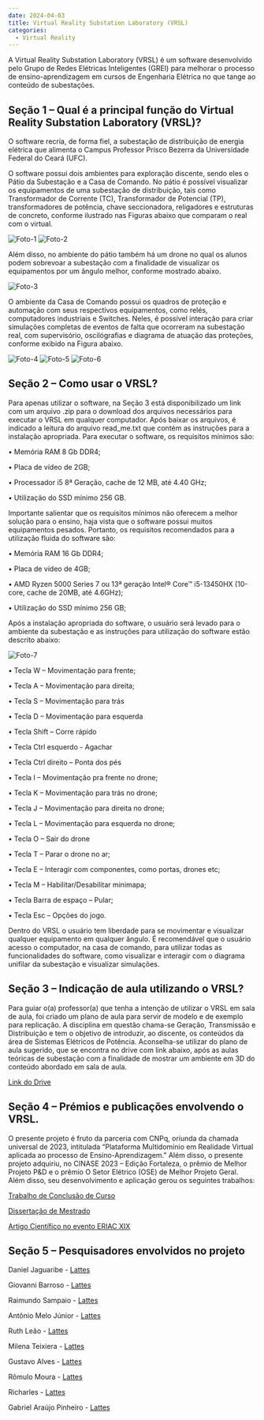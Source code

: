```yaml
---
date: 2024-04-03
title: Virtual Reality Substation Laboratory (VRSL) 
categories:
  - Virtual Reality
---
```


A Virtual Reality Substation Laboratory (VRSL) é um software desenvolvido pelo Grupo de Redes Elétricas Inteligentes (GREI) para melhorar o processo de ensino-aprendizagem em cursos de Engenharia Elétrica no que tange ao conteúdo de subestações. 

## Seção 1 – Qual é  a principal função do Virtual Reality Substation Laboratory (VRSL)?

O software recria, de forma fiel, a subestação de distribuição de energia elétrica que alimenta o Campus Professor Prisco Bezerra da Universidade Federal do Ceará (UFC).

O software possui dois ambientes para exploração discente, sendo eles o Pátio da Subestação e a Casa de Comando. No pátio é possível visualizar os equipamentos de uma subestação de distribuição, tais como Transformador de Corrente (TC), Transformador de Potencial (TP), transformadores de potência, chave seccionadora, religadores e estruturas de concreto, conforme ilustrado nas Figuras abaixo que comparam o real com o virtual.

![Foto-1](/images/foto-1.png)
![Foto-2](/images/foto-2.png)

Além disso, no ambiente do pátio também há um drone no qual os alunos podem sobrevoar a subestação com a finalidade de visualizar os equipamentos por um ângulo melhor, conforme mostrado abaixo.

![Foto-3](/images/foto-3.png)

O ambiente da Casa de Comando possui os quadros de proteção e automação com seus respectivos equipamentos, como relés, computadores industriais e Switches. Neles, é possível interação para criar simulações completas de eventos de falta que ocorreram na subestação real, com supervisório, oscilógrafias e diagrama de atuação das proteções, conforme exibido na Figura abaixo.

![Foto-4](/images/foto-4.png)
![Foto-5](/images/foto-5.jpg)
![Foto-6](/images/foto-6.png)

## Seção 2 – Como usar o VRSL?

Para apenas utilizar o software, na Seção 3 está disponibilizado um link com um arquivo .zip para o download dos arquivos necessários para executar o VRSL em qualquer computador. Após baixar os arquivos, é indicado a leitura do arquivo read_me.txt que contém as instruções para a instalação apropriada. Para executar o software, os requisitos mínimos são:

•	Memória RAM 8 Gb DDR4;

•	Placa de vídeo de 2GB;

•	Processador i5 8ª Geração, cache de 12 MB, até 4.40 GHz;

•	Utilização do SSD mínimo 256 GB.

Importante salientar que os requisitos mínimos não oferecem a melhor solução para o ensino, haja vista que o software possui muitos equipamentos pesados. Portanto, os requisitos recomendados para a utilização fluida do software são:

•	Memória RAM 16 Gb DDR4;

•	Placa de vídeo de 4GB;

•	AMD Ryzen 5000 Series 7 ou 13ª geração Intel® Core™ i5-13450HX (10-core, cache de 20MB, até 4.6GHz);

•	Utilização do SSD mínimo 256 GB;

Após a instalação apropriada do software, o usuário será levado para o ambiente da subestação e as instruções para utilização do software estão descrito abaixo:

![Foto-7](/images/foto-7.png)

•	Tecla W – Movimentação para frente;

•	Tecla A – Movimentação para direita;

•	Tecla S – Movimentação para trás

•	Tecla D – Movimentação para esquerda

•	Tecla Shift – Corre rápido

•	Tecla Ctrl esquerdo - Agachar

•	Tecla Ctrl direito – Ponta dos pés

•	Tecla I – Movimentação pra frente no drone;

•	Tecla K – Movimentação para trás no drone;

•	Tecla J – Movimentação para direita no drone;

•	Tecla L – Movimentação para esquerda no drone;

•	Tecla O – Sair do drone

•	Tecla T – Parar o drone no ar;

•	Tecla E – Interagir com componentes, como portas, drones etc;

•	Tecla M – Habilitar/Desabilitar minimapa;

•	Tecla Barra de espaço – Pular;

•	Tecla Esc – Opções do jogo.

Dentro do VRSL o usuário tem liberdade para se movimentar e visualizar qualquer equipamento em qualquer ângulo. É recomendável que o usuário acesso o computador, na casa de comando, para utilizar todas as funcionalidades do software, como visualizar e interagir com o diagrama unifilar da subestação e visualizar simulações.

## Seção 3 – Indicação de aula utilizando o VRSL?

Para guiar o(a) professor(a) que tenha a intenção de utilizar o VRSL em sala de aula, foi criado um plano de aula para servir de modelo e de exemplo para replicação. A disciplina em questão chama-se Geração, Transmissão e Distribuição e tem o objetivo de introduzir, ao discente, os conteúdos da área de Sistemas Elétricos de Potência. Aconselha-se utilizar do plano de aula sugerido, que se encontra no drive com link abaixo, após as aulas teóricas de subestação com a finalidade de mostrar um ambiente em 3D do conteúdo abordado em sala de aula.

[Link do Drive](https://drive.google.com/drive/folders/1lVV72RhdRle1ANS-jaQ1a2MWumB7Khhl?usp=sharing)

## Seção 4 – Prémios e publicações envolvendo o VRSL.

O presente projeto é fruto da parceria com CNPq, oriunda da chamada universal de 2023, intitulada “Plataforma Multidomínio em Realidade Virtual aplicada ao processo de Ensino-Aprendizagem.” Além disso, o presente projeto adquiriu, no CINASE 2023 – Edição Fortaleza, o prêmio de Melhor Projeto P&D e o prêmio O Setor Elétrico (OSE) de Melhor Projeto Geral.
Além disso, seu desenvolvimento e aplicação gerou os seguintes trabalhos:

[Trabalho de Conclusão de Curso](https://repositorio.ufc.br/handle/riufc/67639)

[Dissertação de Mestrado]()

[Artigo Científico no evento ERIAC XIX](https://www.xixeriac.com.br/artigos-apresentacoes)

## Seção 5 – Pesquisadores envolvidos no projeto

Daniel Jaguaribe - [Lattes](http://lattes.cnpq.br/8807139438765241)

Giovanni Barroso - [Lattes](http://lattes.cnpq.br/1218783106447217)

Raimundo Sampaio - [Lattes](http://lattes.cnpq.br/9936530790182581)

Antônio Melo Júnior - [Lattes]()

Ruth Leão - [Lattes](http://lattes.cnpq.br/8551048513174462)

Milena Teixiera - [Lattes](http://lattes.cnpq.br/3425826858113947)

Gustavo Alves - [Lattes]()

Rômulo Moura - [Lattes](https://lattes.cnpq.br/2440007243254830)

Richarles - [Lattes]()

Gabriel Araújo Pinheiro - [Lattes](http://lattes.cnpq.br/2361451480162580)

